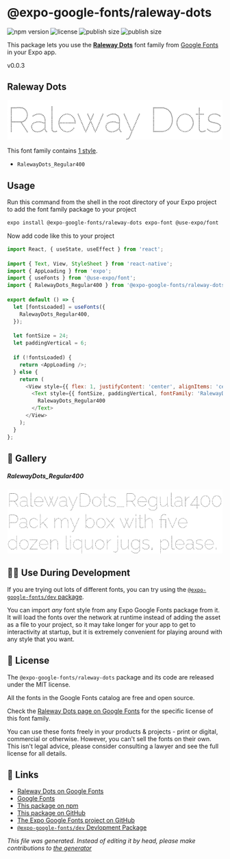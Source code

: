 # @expo-google-fonts/raleway-dots

![npm version](https://flat.badgen.net/npm/v/@expo-google-fonts/raleway-dots)
![license](https://flat.badgen.net/github/license/expo/google-fonts)
![publish size](https://flat.badgen.net/packagephobia/install/@expo-google-fonts/raleway-dots)
![publish size](https://flat.badgen.net/packagephobia/publish/@expo-google-fonts/raleway-dots)

This package lets you use the [**Raleway Dots**](https://fonts.google.com/specimen/Raleway+Dots) font family from [Google Fonts](https://fonts.google.com/) in your Expo app.

v0.0.3

## Raleway Dots

![Raleway Dots](./font-family.png)

This font family contains [1 style](#gallery).

- `RalewayDots_Regular400`

## Usage

Run this command from the shell in the root directory of your Expo project to add the font family package to your project
```sh
expo install @expo-google-fonts/raleway-dots expo-font @use-expo/font
```

Now add code like this to your project
```js
import React, { useState, useEffect } from 'react';

import { Text, View, StyleSheet } from 'react-native';
import { AppLoading } from 'expo';
import { useFonts } from '@use-expo/font';
import { RalewayDots_Regular400 } from '@expo-google-fonts/raleway-dots';

export default () => {
  let [fontsLoaded] = useFonts({
    RalewayDots_Regular400,
  });

  let fontSize = 24;
  let paddingVertical = 6;

  if (!fontsLoaded) {
    return <AppLoading />;
  } else {
    return (
      <View style={{ flex: 1, justifyContent: 'center', alignItems: 'center' }}>
        <Text style={{ fontSize, paddingVertical, fontFamily: 'RalewayDots_Regular400' }}>
          RalewayDots_Regular400
        </Text>
      </View>
    );
  }
};

```

## 🔡 Gallery

##### RalewayDots_Regular400
![RalewayDots_Regular400](./4b4b8ff2afb81e87d73fd84bb88f05e768029ed7d4f839078f82d515111ba83b.ttf.png)


## 👩‍💻 Use During Development

If you are trying out lots of different fonts, you can try using the [`@expo-google-fonts/dev` package](https://github.com/expo/google-fonts/tree/master/font-packages/dev#readme).

You can import *any* font style from any Expo Google Fonts package from it. It will load the fonts
over the network at runtime instead of adding the asset as a file to your project, so it may take longer
for your app to get to interactivity at startup, but it is extremely convenient
for playing around with any style that you want.

## 📖 License

The `@expo-google-fonts/raleway-dots` package and its code are released under the MIT license.

All the fonts in the Google Fonts catalog are free and open source.

Check the [Raleway Dots page on Google Fonts](https://fonts.google.com/specimen/Raleway+Dots) for the specific license of this font family.

You can use these fonts freely in your products & projects - print or digital, commercial or otherwise. However, you can't sell the fonts on their own. This isn't legal advice, please consider consulting a lawyer and see the full license for all details.

## 🔗 Links

- [Raleway Dots on Google Fonts](https://fonts.google.com/specimen/Raleway+Dots)
- [Google Fonts](https://fonts.google.com/)
- [This package on npm](https://www.npmjs.com/package/@expo-google-fonts/raleway-dots)
- [This package on GitHub](https://github.com/expo/google-fonts/tree/master/font-packages/raleway-dots)
- [The Expo Google Fonts project on GitHub](https://github.com/expo/google-fonts)
- [`@expo-google-fonts/dev` Devlopment Package](https://github.com/expo/google-fonts/tree/master/font-packages/dev)


*This file was generated. Instead of editing it by head, please make contributions to [the generator](https://github.com/expo/google-fonts/tree/master/packages/generator)*

